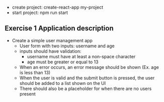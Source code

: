 - create project: create-react-app my-project
- start project: npm run start

## Exercise 1 Application description

- Create a simple user management app
    - User form with two inputs: username and age
    - inputs should have validation:
        - username must have at least a non-space character
        - age must be greater or equal to 13
    - When an error occurs, an error message should be shown (Ex. age is less than 13)
    - When the user is valid and the submit button is pressed, the
        user should be added to a list shown on the UI
    - There should also be a placeholder for when there are no users present